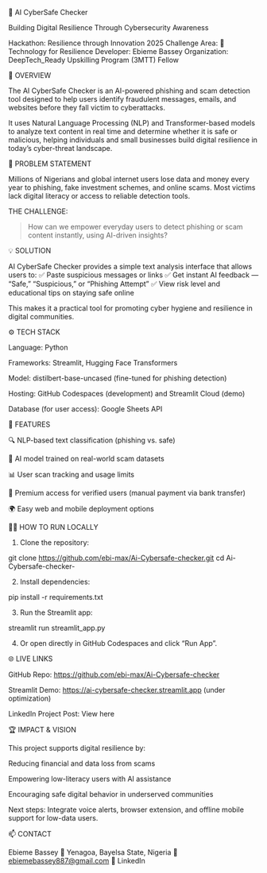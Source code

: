 
🧠 AI CyberSafe Checker

Building Digital Resilience Through Cybersecurity Awareness

Hackathon: Resilience through Innovation 2025
Challenge Area: 🧩 Technology for Resilience
Developer: Ebieme Bassey
Organization: DeepTech_Ready Upskilling Program (3MTT) Fellow




🚀 OVERVIEW 

The AI CyberSafe Checker is an AI-powered phishing and scam detection tool designed to help users identify fraudulent messages, emails, and websites before they fall victim to cyberattacks.

It uses Natural Language Processing (NLP) and Transformer-based models to analyze text content in real time and determine whether it is safe or malicious, helping individuals and small businesses build digital resilience in today’s cyber-threat landscape.


🎯 PROBLEM STATEMENT 

Millions of Nigerians and global internet users lose data and money every year to phishing, fake investment schemes, and online scams.
Most victims lack digital literacy or access to reliable detection tools.

THE CHALLENGE:

> How can we empower everyday users to detect phishing or scam content instantly, using AI-driven insights?



💡 SOLUTION 

AI CyberSafe Checker provides a simple text analysis interface that allows users to:
✅ Paste suspicious messages or links
✅ Get instant AI feedback — “Safe,” “Suspicious,” or “Phishing Attempt”
✅ View risk level and educational tips on staying safe online

This makes it a practical tool for promoting cyber hygiene and resilience in digital communities.



⚙️ TECH STACK 

Language: Python

Frameworks: Streamlit, Hugging Face Transformers

Model: distilbert-base-uncased (fine-tuned for phishing detection)

Hosting: GitHub Codespaces (development) and Streamlit Cloud (demo)

Database (for user access): Google Sheets API



🧩 FEATURES 

🔍 NLP-based text classification (phishing vs. safe)

🧠 AI model trained on real-world scam datasets

📊 User scan tracking and usage limits

🔐 Premium access for verified users (manual payment via bank transfer)

🌍 Easy web and mobile deployment options




🧑‍💻 HOW TO RUN LOCALLY 

1. Clone the repository:

git clone https://github.com/ebi-max/Ai-Cybersafe-checker.git
cd Ai-Cybersafe-checker-


2. Install dependencies:

pip install -r requirements.txt


3. Run the Streamlit app:

streamlit run streamlit_app.py


4. Or open directly in GitHub Codespaces and click “Run App”.




🌐 LIVE LINKS 

GitHub Repo: https://github.com/ebi-max/Ai-Cybersafe-checker

Streamlit Demo: https://ai-cybersafe-checker.streamlit.app (under optimization)

LinkedIn Project Post: View here




🏆 IMPACT & VISION 

This project supports digital resilience by:

Reducing financial and data loss from scams

Empowering low-literacy users with AI assistance

Encouraging safe digital behavior in underserved communities


Next steps:
Integrate voice alerts, browser extension, and offline mobile support for low-data users.



📫 CONTACT 

Ebieme Bassey
📍 Yenagoa, Bayelsa State, Nigeria
📧 ebiemebassey887@gmail.com
🔗 LinkedIn